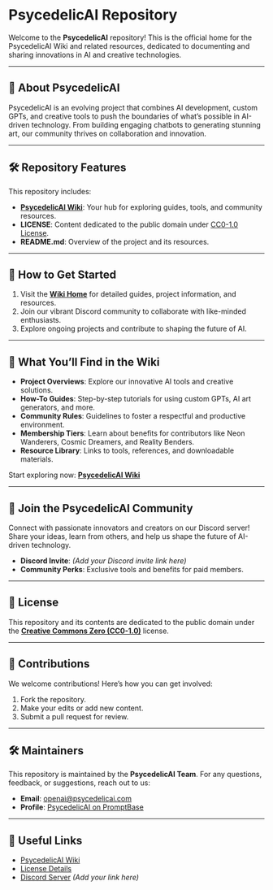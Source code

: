 # PsycedelicAI Repository

Welcome to the **PsycedelicAI** repository! This is the official home for the PsycedelicAI Wiki and related resources, dedicated to documenting and sharing innovations in AI and creative technologies.

---

## 📖 About PsycedelicAI

PsycedelicAI is an evolving project that combines AI development, custom GPTs, and creative tools to push the boundaries of what’s possible in AI-driven technology. From building engaging chatbots to generating stunning art, our community thrives on collaboration and innovation.

---

## 🛠️ Repository Features

This repository includes:
- **[PsycedelicAI Wiki](https://github.com/psycedelicAI/wiki)**: Your hub for exploring guides, tools, and community resources.
- **LICENSE**: Content dedicated to the public domain under [CC0-1.0 License](https://creativecommons.org/publicdomain/zero/1.0/).
- **README.md**: Overview of the project and its resources.

---

## 🚀 How to Get Started

1. Visit the **[Wiki Home](https://github.com/psycedelicAI/wiki)** for detailed guides, project information, and resources.
2. Join our vibrant Discord community to collaborate with like-minded enthusiasts.
3. Explore ongoing projects and contribute to shaping the future of AI.

---

## 🎯 What You’ll Find in the Wiki

- **Project Overviews**: Explore our innovative AI tools and creative solutions.
- **How-To Guides**: Step-by-step tutorials for using custom GPTs, AI art generators, and more.
- **Community Rules**: Guidelines to foster a respectful and productive environment.
- **Membership Tiers**: Learn about benefits for contributors like Neon Wanderers, Cosmic Dreamers, and Reality Benders.
- **Resource Library**: Links to tools, references, and downloadable materials.

Start exploring now: **[PsycedelicAI Wiki](https://github.com/psycedelicAI/wiki)**

---

## 🌌 Join the PsycedelicAI Community

Connect with passionate innovators and creators on our Discord server! Share your ideas, learn from others, and help us shape the future of AI-driven technology.

- **Discord Invite**: *(Add your Discord invite link here)*
- **Community Perks**: Exclusive tools and benefits for paid members.

---

## 📜 License

This repository and its contents are dedicated to the public domain under the **[Creative Commons Zero (CC0-1.0)](https://creativecommons.org/publicdomain/zero/1.0/)** license.

---

## 🤝 Contributions

We welcome contributions! Here’s how you can get involved:
1. Fork the repository.
2. Make your edits or add new content.
3. Submit a pull request for review.

---

## 🛠️ Maintainers

This repository is maintained by the **PsycedelicAI Team**. For any questions, feedback, or suggestions, reach out to us:
- **Email**: [openai@psycedelicai.com](mailto:openai@psycedelicai.com)
- **Profile**: [PsycedelicAI on PromptBase](https://promptbase.com/profile/psycedelic)

---

## 🔗 Useful Links

- [PsycedelicAI Wiki](https://github.com/psycedelicAI/wiki)
- [License Details](https://github.com/psycedelicAI/wiki/blob/main/LICENSE)
- [Discord Server](#) *(Add your link here)*
